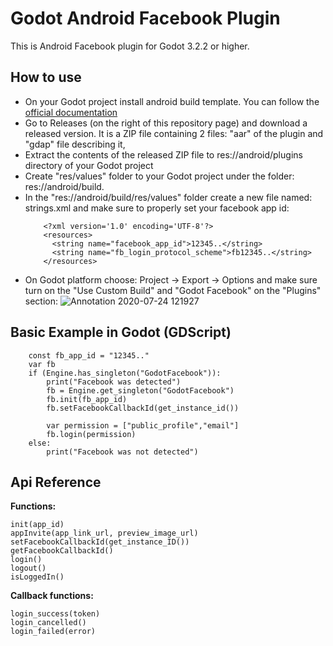 # Godot Android Facebook Plugin
This is Android Facebook plugin for Godot 3.2.2 or higher.

## How to use
* On your Godot project install android build template. You can follow the [official documentation](https://docs.godotengine.org/en/latest/getting_started/workflow/export/android_custom_build.html)
* Go to Releases (on the right of this repository page) and download a released version. It is a ZIP file containing 2 files: "aar" of the plugin and "gdap" file describing it,
* Extract the contents of the released ZIP file to res://android/plugins directory of your Godot project
* Create "res/values" folder to your Godot project under the folder: res://android/build.
* In the "res://android/build/res/values" folder create a new file named: strings.xml and make sure to properly set your facebook app id:
    ```
        <?xml version='1.0' encoding='UTF-8'?>
        <resources>
          <string name="facebook_app_id">12345..</string>
          <string name="fb_login_protocol_scheme">fb12345..</string>
        </resources>
    ```
* On Godot platform choose: Project -> Export -> Options and make sure turn on the "Use Custom Build" and "Godot Facebook" on the "Plugins" section:
![Annotation 2020-07-24 121927](https://user-images.githubusercontent.com/3739222/88377830-8c48c300-cda8-11ea-8cf1-638bb1c230ee.png)

## Basic Example in Godot (GDScript)
```
    const fb_app_id = "12345.."
    var fb
    if (Engine.has_singleton("GodotFacebook")):
        print("Facebook was detected")
        fb = Engine.get_singleton("GodotFacebook")
        fb.init(fb_app_id)
        fb.setFacebookCallbackId(get_instance_id())
        
        var permission = ["public_profile","email"]
        fb.login(permission)
    else:
        print("Facebook was not detected")
```

## Api Reference

**Functions:**
```
init(app_id)
appInvite(app_link_url, preview_image_url)
setFacebookCallbackId(get_instance_ID())
getFacebookCallbackId()
login()
logout()
isLoggedIn()  
```

**Callback functions:**
```
login_success(token)
login_cancelled()
login_failed(error)
```
